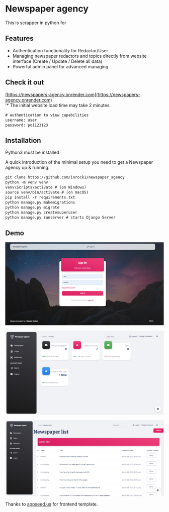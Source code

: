 # Newspaper agency

This is scrapper in python  for 


## Features

* Authentication functionality for Redactor/User
* Managing newspaper redactors and topics directly from website interface (Create / Update / Delete all data) 
* Powerful admin panel for advanced managing

## Check it out

[https://newspapers-agency.onrender.com](https://newspapers-agency.onrender.com)   
 '* The initial website load time may take 2 minutes.
```shell
# authentication to view capabilities
username: user
password: poi123123
```

## Installation 
Python3 must be installed

A quick introduction of the minimal setup you need to get a Newspaper agency up &
running.

```shell
git clone https://github.com/inrock1/newspaper_agency
python -m venv venv
venv\Scripts\activate # (on Windows)
source venv/bin/activate # (on macOS)
pip install -r requirements.txt
python manage.py makemigrations
python manage.py migrate
python manage.py createsuperuser
python manage.py runserver # starts Django Server
```


## Demo
![img_2.png](./static/img_for_readme/img_2.png)

![img.png](./static/img_for_readme/img.png)

![img_1.png](./static/img_for_readme/img_1.png)


Thanks to [appseed.us](href="https://appseed.us) for frontend template.